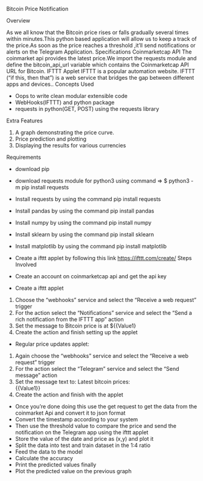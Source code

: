 Bitcoin Price Notification
 
Overview

As we all know that the Bitcoin price rises or falls gradually several times within minutes.This python based application will allow us to keep a track of the price.As soon as the price reaches a threshold ,it’ll send notifications or alerts on the Telegram Application.
Specifications
Coinmarketcap API
The coinmarket api provides the latest price.We import the requests module and define the bitcoin_api_url variable which contains the Coinmarketcap API URL for Bitcoin.
IFTTT Applet
IFTTT is a popular automation website. IFTTT (“if this, then that”) is a web service that bridges the gap between different apps and devices..
Concepts Used
* Oops to write clean modular extensible code
* WebHooks(IFTTT) and python package
* requests in python(GET, POST) using the requests library


Extra Features
1. A graph demonstrating the price curve.
2. Price prediction and plotting
3. Displaying the results for various currencies






Requirements
* download pip
* download requests module for python3 using command => $ python3 -m pip install requests
* Install requests by using the command pip install requests
* Install pandas by using the command pip install pandas
* Install numpy by using the command pip install numpy
* Install sklearn by using the command pip install sklearn
* Install matplotlib by using the command pip install matplotlib
* Create a ifttt applet by following this link https://ifttt.com/create/
Steps Involved


* Create an account on coinmarketcap api and get the api key
* Create a ifttt applet
1. Choose the “webhooks” service and select the “Receive a web request” trigger
2. For the action select the “Notifications” service and select the “Send a rich notification from the IFTTT app” action
3. Set the message to Bitcoin price is at ${{Value1}
4. Create the action and finish setting up the applet
* Regular price updates applet:
1. Again choose the “webhooks” service and select the “Receive a web request” trigger
2. For the action select the “Telegram” service and select the “Send message” action
3. Set the message text to: Latest bitcoin prices:<br>{{Value1}}
4. Create the action and finish with the applet
* Once you’re done doing this use the get request to get the data from the coinmarket Api and convert it to json format 
* Convert the timestamp according to your system
* Then use the threshold value to compare the price and send the notification on the Telegram app using the ifttt applet
* Store the value of the date and price as (x,y) and plot it
* Split the data into test and train dataset in the 1:4 ratio
* Feed the data to the model
* Calculate the accuracy
* Print the predicted values finally
* Plot the predicted value on the previous graph
